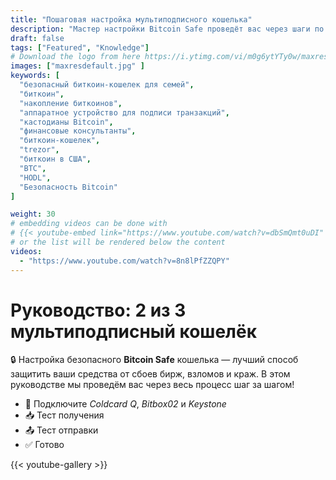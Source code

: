 ```yaml
---
title: "Пошаговая настройка мультиподписного кошелька"
description: "Мастер настройки Bitcoin Safe проведёт вас через шаги по созданию 2 из 3 мультиподписного биткоин-кошелька"
draft: false
tags: ["Featured", "Knowledge"]
# Download the logo from here https://i.ytimg.com/vi/m0g6ytYTy0w/maxresdefault.jpg
images: ["maxresdefault.jpg" ]
keywords: [
  "безопасный биткоин-кошелек для семей",
  "биткоин",
  "накопление биткоинов",
  "аппаратное устройство для подписи транзакций",
  "кастодианы Bitcoin",
  "финансовые консультанты",
  "биткоин-кошелек",
  "trezor",
  "биткоин в США",
  "BTC",
  "HODL",
  "Безопасность Bitcoin"
]

weight: 30
# embedding videos can be done with 
# {{< youtube-embed link="https://www.youtube.com/watch?v=dbSmQmt0uDI" >}}
# or the list will be rendered below the content
videos:
  - "https://www.youtube.com/watch?v=8n8lPfZZQPY"
---
```



# Руководство: 2 из 3 мультиподписный кошелёк

🔒 Настройка безопасного **Bitcoin Safe** кошелька — лучший способ защитить ваши средства от сбоев бирж, взломов и краж. В этом руководстве мы проведём вас через весь процесс шаг за шагом!
 

- 🔐 Подключите *Coldcard Q*, *Bitbox02* и *Keystone*
- 📥 Тест получения
- 📤 Тест отправки
- ✅ Готово



{{< youtube-gallery >}}